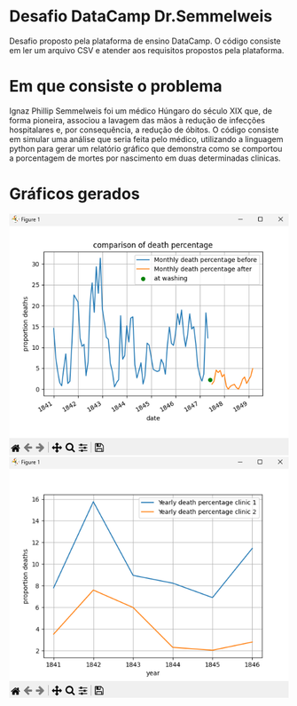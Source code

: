 # Desafio DataCamp Dr.Semmelweis
Desafio proposto pela plataforma de ensino DataCamp. O código consiste em ler um arquivo CSV e atender aos requisitos propostos pela plataforma.

# Em que consiste o problema
Ignaz Phillip Semmelweis foi um médico Húngaro do século XIX que, de forma pioneira, associou a lavagem das mãos à redução de infecções hospitalares e, por consequência, a redução de óbitos. O código consiste em simular uma análise que seria feita pelo médico, utilizando a linguagem python para gerar um relatório gráfico que demonstra como se comportou a porcentagem de mortes por nascimento em duas determinadas clinicas.

# Gráficos gerados
![Layout](https://github.com/bbering/datacampSemmelweisChallenge/blob/main/drSemmelweisPython/monthlyGraph.png)
![Layout](https://github.com/bbering/datacampSemmelweisChallenge/blob/main/drSemmelweisPython/yearlyGraph.png)
